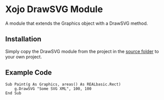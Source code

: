 Xojo DrawSVG Module
===================

A module that extends the Graphics object with a DrawSVG method.

Installation
------------

Simply copy the DrawSVG module from the project in the [source folder](https://github.com/Zoclee/xojo-drawsvg/tree/master/source) to your own project.

Example Code
------------

	Sub Paint(g As Graphics, areas() As REALbasic.Rect)
		g.DrawSVG "Some SVG XML", 100, 100
	End Sub
